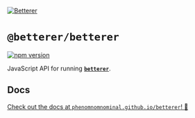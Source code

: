 [![Betterer](https://raw.githubusercontent.com/phenomnomnominal/betterer/master/website/static/img/header.png)](https://phenomnomnominal.github.io/betterer/)

# `@betterer/betterer`

[![npm version](https://img.shields.io/npm/v/@betterer/betterer.svg)](https://www.npmjs.com/package/@betterer/betterer)

JavaScript API for running [**`betterer`**](https://github.com/phenomnomnominal/betterer).

## Docs

[Check out the docs at `phenomnomnominal.github.io/betterer`! 🎉](https://phenomnomnominal.github.io/betterer/docs/api)
